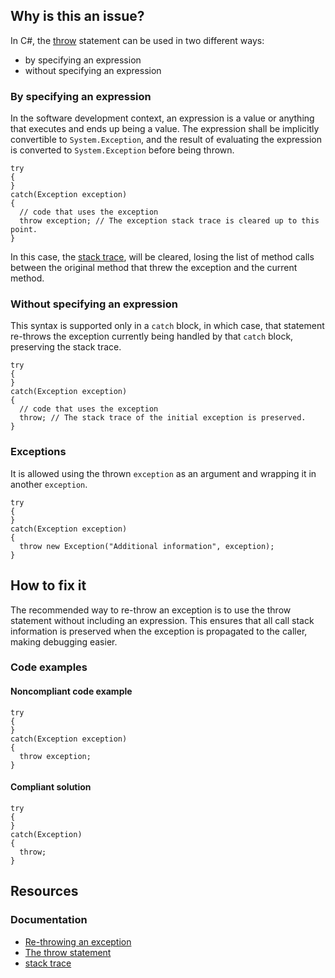 ## Why is this an issue?

In C#, the [throw](https://learn.microsoft.com/en-us/dotnet/csharp/language-reference/language-specification/statements#13106-the-throw-statement)
statement can be used in two different ways:

-  by specifying an expression
-  without specifying an expression

### By specifying an expression

In the software development context, an expression is a value or anything that executes and ends up being a value. The expression shall be
implicitly convertible to `System.Exception`, and the result of evaluating the expression is converted to `System.Exception`
before being thrown.

    try
    {
    }
    catch(Exception exception)
    {
      // code that uses the exception
      throw exception; // The exception stack trace is cleared up to this point.
    }

In this case, the [stack trace](https://en.wikipedia.org/wiki/Stack_trace), will be cleared, losing the list of method calls between the
original method that threw the exception and the current method.

### Without specifying an expression

This syntax is supported only in a `catch` block, in which case, that statement re-throws the exception currently being handled by that
`catch` block, preserving the stack trace.

    try
    {
    }
    catch(Exception exception)
    {
      // code that uses the exception
      throw; // The stack trace of the initial exception is preserved.
    }

### Exceptions

It is allowed using the thrown `exception` as an argument and wrapping it in another `exception`.

    try
    {
    }
    catch(Exception exception)
    {
      throw new Exception("Additional information", exception);
    }

## How to fix it

The recommended way to re-throw an exception is to use the throw statement without including an expression. This ensures that all call stack
information is preserved when the exception is propagated to the caller, making debugging easier.

### Code examples

#### Noncompliant code example

    try
    {
    }
    catch(Exception exception)
    {
      throw exception;
    }

#### Compliant solution

    try
    {
    }
    catch(Exception)
    {
      throw;
    }

## Resources

### Documentation

-  [Re-throwing an exception](https://learn.microsoft.com/en-us/dotnet/api/system.exception#re-throwing-an-exception)
-  [The
  throw statement](https://learn.microsoft.com/en-us/dotnet/csharp/language-reference/language-specification/statements#13106-the-throw-statement)
-  [stack trace](https://en.wikipedia.org/wiki/Stack_trace)